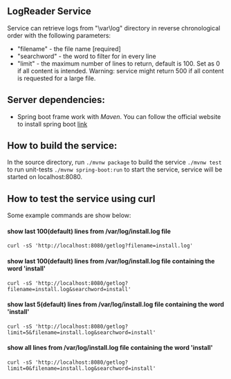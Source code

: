 ## LogReader Service

Service can retrieve logs from "\var\log" directory in reverse chronological order with the following parameters:

- "filename" - the file name [required]
- "searchword" - the word to filter for in every line
- "limit" - the maximum number of lines to return, default is 100. Set as 0 if all content is intended. Warning: service might return 500 if all content is requested for a large file.

## Server dependencies:

- Spring boot frame work with *Maven*. You can follow the official website to install spring boot [link](https://docs.spring.io/spring-boot/installing.html)


## How to build the service:
In the source directory, run
`./mvnw package` to build the service
`./mvnw test` to run unit-tests
`./mvnw spring-boot:run` to start the service, service will be started on localhost:8080.


## How to test the service using curl
Some example commands are show below:
#### show last 100(default) lines from /var/log/install.log file
`curl -sS 'http://localhost:8080/getlog?filename=install.log'`

#### show last 100(default) lines from /var/log/install.log file containing the word 'install'
`curl -sS 'http://localhost:8080/getlog?filename=install.log&searchword=install'`

#### show last 5(default) lines from /var/log/install.log file containing the word 'install'
`curl -sS 'http://localhost:8080/getlog?limit=5&filename=install.log&searchword=install'`

#### show all lines from /var/log/install.log file containing the word 'install'
`curl -sS 'http://localhost:8080/getlog?limit=0&filename=install.log&searchword=install'`



